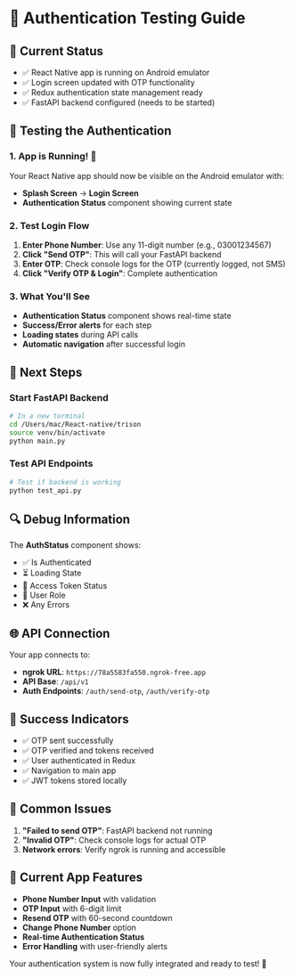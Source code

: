 # 🔐 Authentication Testing Guide

## 🎯 Current Status
- ✅ React Native app is running on Android emulator
- ✅ Login screen updated with OTP functionality
- ✅ Redux authentication state management ready
- ✅ FastAPI backend configured (needs to be started)

## 📱 Testing the Authentication

### 1. App is Running! 🎉
Your React Native app should now be visible on the Android emulator with:
- **Splash Screen** → **Login Screen**
- **Authentication Status** component showing current state

### 2. Test Login Flow
1. **Enter Phone Number**: Use any 11-digit number (e.g., 03001234567)
2. **Click "Send OTP"**: This will call your FastAPI backend
3. **Enter OTP**: Check console logs for the OTP (currently logged, not SMS)
4. **Click "Verify OTP & Login"**: Complete authentication

### 3. What You'll See
- **Authentication Status** component shows real-time state
- **Success/Error alerts** for each step
- **Loading states** during API calls
- **Automatic navigation** after successful login

## 🚀 Next Steps

### Start FastAPI Backend
```bash
# In a new terminal
cd /Users/mac/React-native/trison
source venv/bin/activate
python main.py
```

### Test API Endpoints
```bash
# Test if backend is working
python test_api.py
```

## 🔍 Debug Information

The **AuthStatus** component shows:
- ✅ Is Authenticated
- ⏳ Loading State
- 🔑 Access Token Status
- 👤 User Role
- ❌ Any Errors

## 🌐 API Connection

Your app connects to:
- **ngrok URL**: `https://78a5583fa550.ngrok-free.app`
- **API Base**: `/api/v1`
- **Auth Endpoints**: `/auth/send-otp`, `/auth/verify-otp`

## 🎉 Success Indicators

- ✅ OTP sent successfully
- ✅ OTP verified and tokens received
- ✅ User authenticated in Redux
- ✅ Navigation to main app
- ✅ JWT tokens stored locally

## 🚨 Common Issues

1. **"Failed to send OTP"**: FastAPI backend not running
2. **"Invalid OTP"**: Check console logs for actual OTP
3. **Network errors**: Verify ngrok is running and accessible

## 📱 Current App Features

- **Phone Number Input** with validation
- **OTP Input** with 6-digit limit
- **Resend OTP** with 60-second countdown
- **Change Phone Number** option
- **Real-time Authentication Status**
- **Error Handling** with user-friendly alerts

Your authentication system is now fully integrated and ready to test! 🚀 
